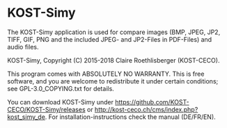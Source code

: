 KOST-Simy
=========

The KOST-Simy application is used for compare images (BMP, JPEG, JP2, TIFF, GIF, PNG and the included JPEG- and JP2-Files in PDF-Files) and audio files.  

KOST-Simy, Copyright (C) 2015-2018 Claire Roethlisberger (KOST-CECO).

This program comes with ABSOLUTELY NO WARRANTY.
This is free software, and you are welcome to redistribute it under 
certain conditions; see GPL-3.0_COPYING.txt for details.

You can download KOST-Simy under https://github.com/KOST-CECO/KOST-Simy/releases or http://kost-ceco.ch/cms/index.php?kost_simy_de. 
For installation-instructions check the manual (DE/FR/EN).
